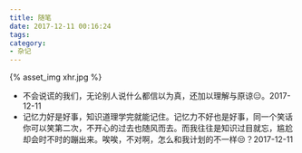 ```yaml
---
title: 随笔
date: 2017-12-11 00:16:24
tags:
category:
- 杂记
---
```

{% asset_img xhr.jpg %}
* 不会说谎的我们，无论别人说什么都信以为真，还加以理解与原谅:expressionless:。2017-12-11
* 记忆力好是好事，知识道理学完就能记住。记忆力不好也是好事，同一个笑话你可以笑第二次，不开心的过去也随风而去。而我往往是知识过目就忘，尴尬却会时不时的蹦出来。唉唉，不对啊，怎么和我计划的不一样:unamused:？2017-12-11